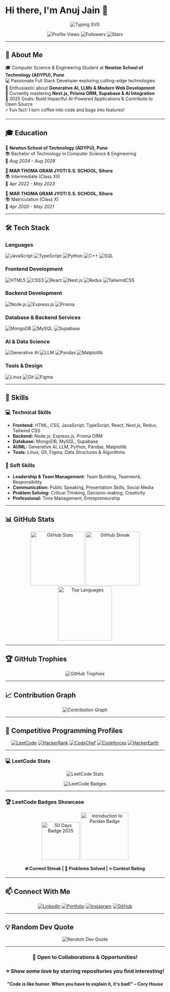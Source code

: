 # Hi there, I'm Anuj Jain 👋

<div align="center">
  <img src="https://readme-typing-svg.herokuapp.com?font=Fira+Code&weight=600&size=28&pause=1000&color=3B82F6&center=true&vCenter=true&width=600&lines=Computer+Science+Student;Full+Stack+Developer;Problem+Solver;Open+Source+Enthusiast;LLM+%26+Generative+AI+Explorer" alt="Typing SVG" />
</div>

<p align="center">
  <img src="https://komarev.com/ghpvc/?username=ighackerbot&label=Profile%20Views&color=0e75b6&style=flat" alt="Profile Views" />
  <img src="https://img.shields.io/github/followers/ighackerbot?label=Followers&style=social" alt="Followers" />
  <img src="https://img.shields.io/github/stars/ighackerbot?label=Stars&style=social" alt="Stars" />
</p>

---

## 🚀 About Me

🎓 Computer Science & Engineering Student at **Newton School of Technology (ADYPU), Pune**  
💻 Passionate Full Stack Developer exploring cutting-edge technologies  
🤖 Enthusiastic about **Generative AI, LLMs & Modern Web Development**  
🌱 Currently mastering **Next.js, Prisma ORM, Supabase & AI Integration**  
🎯 2025 Goals: Build Impactful AI-Powered Applications & Contribute to Open Source  
⚡ Fun fact: I turn coffee into code and bugs into features!

---

## 🎓 Education

🏫 **Newton School of Technology (ADYPU), Pune**  
📚 Bachelor of Technology in Computer Science & Engineering  
📅 *Aug 2024 - Aug 2028*

🏫 **MAR THOMA GRAM JYOTI S.S. SCHOOL, Sihora**  
📚 Intermediate (Class XII)  
📅 *Apr 2022 - May 2023*

🏫 **MAR THOMA GRAM JYOTI S.S. SCHOOL, Sihora**  
📚 Matriculation (Class X)  
📅 *Apr 2020 - May 2021*

---

## 🛠️ Tech Stack

### Languages
![JavaScript](https://img.shields.io/badge/JavaScript-F7DF1E?style=for-the-badge&logo=javascript&logoColor=black)
![TypeScript](https://img.shields.io/badge/TypeScript-007ACC?style=for-the-badge&logo=typescript&logoColor=white)
![Python](https://img.shields.io/badge/Python-3776AB?style=for-the-badge&logo=python&logoColor=white)
![C++](https://img.shields.io/badge/C++-00599C?style=for-the-badge&logo=c%2B%2B&logoColor=white)
![SQL](https://img.shields.io/badge/SQL-4479A1?style=for-the-badge&logo=mysql&logoColor=white)

### Frontend Development
![HTML5](https://img.shields.io/badge/HTML5-E34F26?style=for-the-badge&logo=html5&logoColor=white)
![CSS3](https://img.shields.io/badge/CSS3-1572B6?style=for-the-badge&logo=css3&logoColor=white)
![React](https://img.shields.io/badge/React-20232A?style=for-the-badge&logo=react&logoColor=61DAFB)
![Next.js](https://img.shields.io/badge/Next.js-000000?style=for-the-badge&logo=nextdotjs&logoColor=white)
![Redux](https://img.shields.io/badge/Redux-764ABC?style=for-the-badge&logo=redux&logoColor=white)
![TailwindCSS](https://img.shields.io/badge/Tailwind_CSS-38B2AC?style=for-the-badge&logo=tailwind-css&logoColor=white)

### Backend Development
![Node.js](https://img.shields.io/badge/Node.js-43853D?style=for-the-badge&logo=node.js&logoColor=white)
![Express.js](https://img.shields.io/badge/Express.js-404D59?style=for-the-badge&logo=express&logoColor=white)
![Prisma](https://img.shields.io/badge/Prisma-2D3748?style=for-the-badge&logo=prisma&logoColor=white)

### Database & Backend Services
![MongoDB](https://img.shields.io/badge/MongoDB-4EA94B?style=for-the-badge&logo=mongodb&logoColor=white)
![MySQL](https://img.shields.io/badge/MySQL-005C84?style=for-the-badge&logo=mysql&logoColor=white)
![Supabase](https://img.shields.io/badge/Supabase-3ECF8E?style=for-the-badge&logo=supabase&logoColor=white)

### AI & Data Science
![Generative AI](https://img.shields.io/badge/Generative_AI-FF6F00?style=for-the-badge&logo=openai&logoColor=white)
![LLM](https://img.shields.io/badge/LLM-412991?style=for-the-badge&logo=anthropic&logoColor=white)
![Pandas](https://img.shields.io/badge/Pandas-150458?style=for-the-badge&logo=pandas&logoColor=white)
![Matplotlib](https://img.shields.io/badge/Matplotlib-11557c?style=for-the-badge&logo=python&logoColor=white)

### Tools & Design
![Linux](https://img.shields.io/badge/Linux-FCC624?style=for-the-badge&logo=linux&logoColor=black)
![Git](https://img.shields.io/badge/Git-F05032?style=for-the-badge&logo=git&logoColor=white)
![Figma](https://img.shields.io/badge/Figma-F24E1E?style=for-the-badge&logo=figma&logoColor=white)

---

## 💼 Skills

### 💻 Technical Skills
- **Frontend:** HTML, CSS, JavaScript, TypeScript, React, Next.js, Redux, Tailwind CSS  
- **Backend:** Node.js, Express.js, Prisma ORM  
- **Database:** MongoDB, MySQL, Supabase  
- **AI/ML:** Generative AI, LLM, Python, Pandas, Matplotlib  
- **Tools:** Linux, Git, Figma, Data Structures & Algorithms  

### 🎯 Soft Skills
- **Leadership & Team Management:** Team Building, Teamwork, Responsibility  
- **Communication:** Public Speaking, Presentation Skills, Social Media  
- **Problem Solving:** Critical Thinking, Decision-making, Creativity  
- **Professional:** Time Management, Entrepreneurship  

---

## 📊 GitHub Stats

<div align="center">
  <img src="https://github-readme-stats.vercel.app/api?username=ighackerbot&show_icons=true&theme=tokyonight&hide_border=true&count_private=true" alt="GitHub Stats" height="170"/>
  <img src="https://github-readme-streak-stats.herokuapp.com/?user=ighackerbot&theme=tokyonight&hide_border=true" alt="GitHub Streak" height="170"/>
</div>

<div align="center">
  <img src="https://github-readme-stats.vercel.app/api/top-langs/?username=ighackerbot&layout=compact&theme=tokyonight&hide_border=true" alt="Top Languages" height="170"/>
</div>

---

## 🏆 GitHub Trophies

<div align="center">
  <img src="https://github-profile-trophy.vercel.app/?username=ighackerbot&theme=tokyonight&no-frame=true&row=1&column=7" alt="GitHub Trophies"/>
</div>

---

## 📈 Contribution Graph

<div align="center">
  <img src="https://github-readme-activity-graph.vercel.app/graph?username=ighackerbot&theme=tokyo-night&hide_border=true" alt="Contribution Graph"/>
</div>

---

## 🎯 Competitive Programming Profiles

<div align="center">

[![LeetCode](https://img.shields.io/badge/LeetCode-FFA116?style=for-the-badge&logo=leetcode&logoColor=black)](https://leetcode.com/u/berlin30/)
[![HackerRank](https://img.shields.io/badge/HackerRank-00EA64?style=for-the-badge&logo=hackerrank&logoColor=black)](https://www.hackerrank.com/profile/jainanuj2005)
[![CodeChef](https://img.shields.io/badge/CodeChef-5B4638?style=for-the-badge&logo=codechef&logoColor=white)](https://www.codechef.com/users/jainanuj2005)
[![Codeforces](https://img.shields.io/badge/Codeforces-1F8ACB?style=for-the-badge&logo=codeforces&logoColor=white)](https://codeforces.com/profile/jainanuj2005)
[![HackerEarth](https://img.shields.io/badge/HackerEarth-2C3454?style=for-the-badge&logo=hackerearth&logoColor=white)](https://www.hackerearth.com/@jainanuj2005/)

</div>

---

### 💻 LeetCode Stats

<div align="center">
  <img src="https://leetcard.jacoblin.cool/berlin30?theme=dark&font=Ubuntu&ext=heatmap" alt="LeetCode Stats"/>
</div>

<div align="center">
  
![LeetCode Badges](https://leetcode-badge-showcase.vercel.app/api?username=berlin30&theme=dark&animated=true)

</div>

---

### 🏆 LeetCode Badges Showcase

<p align="center">
  <img src="https://assets.leetcode.com/static_assets/marketing/2024-50.gif" width="120" alt="50 Days Badge 2025"/>
  <img src="./assets/intro-to-pandas-badge.png" width="150" alt="Introduction to Pandas Badge"/>
</p>

<div align="center">
  
**🔥 Current Streak | 🎯 Problems Solved | ⭐ Contest Rating**

</div>

---

## 📫 Connect With Me

<div align="center">
  
[![LinkedIn](https://img.shields.io/badge/LinkedIn-0077B5?style=for-the-badge&logo=linkedin&logoColor=white)](https://www.linkedin.com/in/anuj-jain-b61594338/)
[![Portfolio](https://img.shields.io/badge/Portfolio-FF5722?style=for-the-badge&logo=google-chrome&logoColor=white)](https://portfolio-anuj-jain.vercel.app/)
[![Instagram](https://img.shields.io/badge/Instagram-E4405F?style=for-the-badge&logo=instagram&logoColor=white)](https://www.instagram.com/ig_anuj_jain/)
[![GitHub](https://img.shields.io/badge/GitHub-100000?style=for-the-badge&logo=github&logoColor=white)](https://github.com/ighackerbot)

</div>

---

## 💡 Random Dev Quote

<div align="center">
  <img src="https://quotes-github-readme.vercel.app/api?type=horizontal&theme=tokyonight" alt="Random Dev Quote"/>
</div>

---

<div align="center">
  
### 💼 Open to Collaborations & Opportunities!
### ⭐ Show some love by starring repositories you find interesting!

**"Code is like humor. When you have to explain it, it's bad!" – Cory House**

</div>
